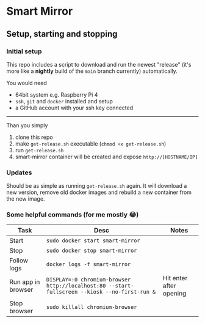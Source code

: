 # Smart Mirror

## Setup, starting and stopping

### Initial setup

This repo includes a script to download and run the newest "release" (it's more like a **nightly** build of the `main` branch currently) automatically.

You would need

- 64bit system e.g. Raspberry Pi 4
- `ssh`, `git` and `docker` installed and setup
- a GitHub account with your ssh key connected

---

Than you simply

1. clone this repo
1. make `get-release.sh` executable (`chmod +x get-release.sh`)
1. run `get-release.sh`
1. smart-mirror container will be created and expose `http://[HOSTNAME/IP]`

### Updates

Should be as simple as running `get-release.sh` again. It will download a new version, remove old docker images and rebuild a new container from the new image.

### Some helpful commands (for me mostly 😂)

| Task               | Desc                                                                                          | Notes                   |
| ------------------ | --------------------------------------------------------------------------------------------- | ----------------------- |
| Start              | `sudo docker start smart-mirror`                                                              |                         |
| Stop               | `sudo docker stop smart-mirror`                                                               |                         |
| Follow logs        | `docker logs -f smart-mirror`                                                                 |
| Run app in browser | `DISPLAY=:0 chromium-browser http://localhost:80 --start-fullscreen --kiosk --no-first-run &` | Hit enter after opening |
| Stop browser       | `sudo killall chromium-browser`                                                               |                         |
